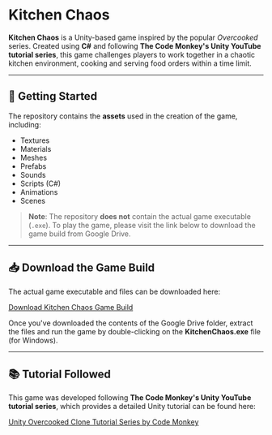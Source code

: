 # Kitchen Chaos

**Kitchen Chaos** is a Unity-based game inspired by the popular *Overcooked* series. Created using **C#** and following **The Code Monkey's Unity YouTube tutorial series**, this game challenges players to work together in a chaotic kitchen environment, cooking and serving food orders within a time limit.

---

## 🚀 Getting Started

The repository contains the **assets** used in the creation of the game, including:
- Textures
- Materials
- Meshes
- Prefabs
- Sounds
- Scripts (C#)
- Animations
- Scenes

> **Note**: The repository **does not** contain the actual game executable (`.exe`). To play the game, please visit the link below to download the game build from Google Drive.

---

## 📥 Download the Game Build

The actual game executable and files can be downloaded here:

[Download Kitchen Chaos Game Build](https://drive.google.com/drive/folders/1AVMy7x8EvA90LoM_-yk92XogqiI_kVJ6?usp=sharing)

Once you've downloaded the contents of the Google Drive folder, extract the files and run the game by double-clicking on the **KitchenChaos.exe** file (for Windows).

---

## 📚 Tutorial Followed

This game was developed following **The Code Monkey's Unity YouTube tutorial series**, which provides a detailed Unity tutorial can be found here:

[Unity Overcooked Clone Tutorial Series by Code Monkey](https://www.youtube.com/watch?v=AmGSEH7QcDg&list=LL&index=20)
